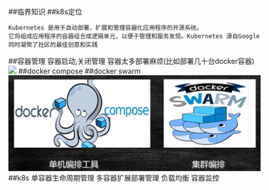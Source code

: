 ##临界知识
##k8s定位
```asp
Kubernetes 是用于自动部署，扩展和管理容器化应用程序的开源系统。 
它将组成应用程序的容器组合成逻辑单元，以便于管理和服务发现。Kubernetes 源自Google 15 年生产环境的运维经验，
同时凝聚了社区的最佳创意和实践
```
[](https://kubernetes.io/zh/)
##容器管理
容器启动,关闭管理
容器太多部署麻烦(比如部署几十台docker容器)
![](![](.z_k8s_容器管理__images/c6091ebe.png))
##docker compose
##docker swarm
![](.z_k8s_容器管理__images/00b65ee0.png)
##k8s
单容器生命周期管理
多容器扩展部署管理
负载均衡
容器监控

